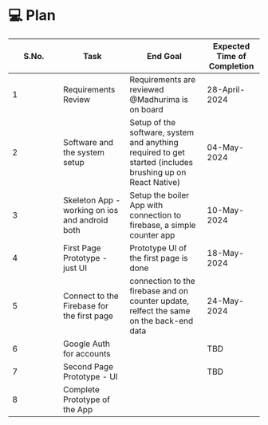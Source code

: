# 💻 Plan

<table><thead><tr><th width="86" data-type="number">S.No.</th><th>Task</th><th>End Goal</th><th>Expected Time of Completion</th></tr></thead><tbody><tr><td>1</td><td>Requirements Review</td><td>Requirements are reviewed<br>@Madhurima is on board</td><td>28-April-2024</td></tr><tr><td>2</td><td>Software and the system setup</td><td>Setup of the software, system and anything required to get started (includes brushing up on React Native)</td><td>04-May-2024</td></tr><tr><td>3</td><td>Skeleton App - working on ios and android both</td><td>Setup the boiler App with connection to firebase, a simple counter app</td><td>10-May-2024</td></tr><tr><td>4</td><td>First Page Prototype - just UI</td><td>Prototype UI of the first page is done</td><td>18-May-2024</td></tr><tr><td>5</td><td>Connect to the Firebase for the first page</td><td>connection to the firebase and on counter update, relfect the same on the back-end data</td><td>24-May-2024</td></tr><tr><td>6</td><td>Google Auth for accounts</td><td></td><td>TBD</td></tr><tr><td>7</td><td>Second Page Prototype - UI</td><td></td><td>TBD</td></tr><tr><td>8</td><td>Complete Prototype of the App</td><td></td><td></td></tr></tbody></table>
